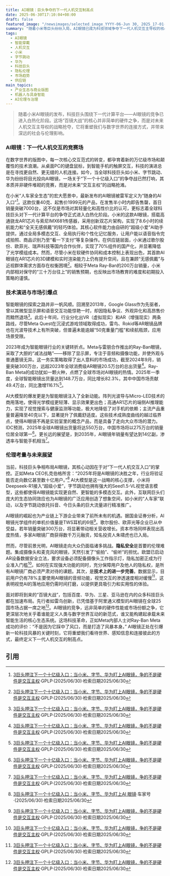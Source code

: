 ```yaml
---
title: AI眼镜：巨头争夺的下一代人机交互制高点
date: 2025-06-30T17:10:04+08:00
draft: false
featured_image: "/newsimages/selected_image_YYYY-06-Jun 30, 2025_17-01-57-755.jpg"
summary: "随着小米等巨头纷纷入局，AI眼镜已成为科技领域争夺下一代人机交互主导权的核心战场。文章深入分析了小米AI眼镜的创新点与挑战，回顾了智能眼镜从Google Glass到Ray-Ban Meta的市场演变，并探讨了AI大模型、生态协同对AI眼镜发展的推动作用，最终提出了隐私安全等伦理挑战，预示着一场定义未来人机关系的大战正在开启。"
tags: 
  - AI眼镜
  - 智能穿戴
  - 人机交互
  - 小米
  - 字节跳动
  - 华为
  - 科技巨头
  - 隐私伦理
  - 市场趋势
  - 供应链
main_topics: 
  - 产业生态与商业版图
  - 机器人与具身智能
  - AI伦理与治理
---
```


> 随着小米AI眼镜的发布，科技巨头围绕下一代计算平台——AI眼镜的竞争已进入白热化阶段。这场“百镜大战”的核心并非简单的硬件之争，而是对未来人机交互主导权的战略抢夺，它将重塑我们与数字世界的连接方式，并带来深远的社会与伦理影响。

### AI眼镜：下一代人机交互的竞赛场

在数字世界的版图中，每一次核心交互范式的转变，都孕育着新的万亿级市场和颠覆性的技术浪潮。从桌面PC的键盘鼠标，到智能手机的触屏交互，科技的演进总是在寻找更自然、更无缝的人机连接。如今，当全球科技巨头如小米、字节跳动、华为纷纷将目光投向AI眼镜，一场关于“下一个十亿级入口”的争夺战已然打响，其本质并非硬件堆砌的竞赛，而是对未来“交互主权”的战略抢滩。

在小米“人车家全生态”的宏大愿景中，最新发布的AI眼镜被雷军定义为“随身的AI入口”[^1]。这款仅重40克、起售价1999元的产品，在发售半小时内即告售罄，首日销量突破7000台，这不仅是市场对其轻量化和高性价比的认可，更标志着全球科技巨头对下一代计算平台的争夺正式进入白热化阶段。小米的这款AI眼镜，搭载高通骁龙AR1芯片与索尼IMX681传感器，采用创新双芯片架构，实现了8.6小时的续航能力和“全天无感佩戴”的轻巧体验。其核心软件能力由自研的“超级小爱”AI助手提供，通过全局多模态交互、全局执行和个性化记忆服务，让用户能以语音指令完成拍照、商品识别乃至“看一下支付”等复杂操作。在供应链层面，小米通过歌尔股份、欧菲光、瑞声科技等国内合作伙伴，实现了70%组件的国产化，并显著降低了光学模组成本。然而，尽管小米在软硬件协同和成本控制上表现出色，其首款AI眼镜在AR1芯片的3D建模和实时渲染能力上仍有提升空间，且在兼顾“无感佩戴”与近视群体需求方面存在权衡困境[^1]。相较于Meta Ray-Ban的200万台销量，小米内部相对保守的“三十万台往上”的销售预期，也反映出市场教育的难度和初期投入策略的谨慎。

### 技术演进与市场引爆点

智能眼镜的探索之路并非一帆风顺。回溯至2013年，Google Glass作为先驱者，曾以其微型显示屏和语音交互功能惊艳一时，却因隐私争议、外观异化和高昂售价而黯然退场[^1]。此后十年间，行业分化出VR（虚拟现实）和AR（增强现实）两条路线，尽管Meta Quest在沉浸式游戏领域取得成功，雷鸟、Rokid等AR眼镜品牌也在光波导技术上有所突破，但普遍未能逾越“50克重量门槛”和续航瓶颈，应用场景受限。

2023年成为智能眼镜行业的关键转折点。Meta与雷朋合作推出的Ray-Ban眼镜，采取了大胆的“减法战略”——移除了显示屏，专注于音频和摄像功能，并使外观与普通墨镜无异。这一务实策略取得了出人意料的市场成功，截至2024年9月，销量突破300万台，远超2023年全球消费级AR眼镜20.5万台的总出货量[^1]。Ray-Ban Meta的成功犹如一颗火种，点燃了全球市场对AI眼镜的热情。2025年一季度，全球智能眼镜出货量达到148.7万台，同比增长82.3%，其中中国市场贡献49.4万台，同比激增116.1%[^1]。

AI大模型的爆发更是为智能眼镜注入了全新动能。阵列光波导与Micro-LED技术的商用落地，使得光学模组更轻薄、显示效果更出色；高通AR1芯片的端侧AI推理能力，实现了视觉搜索与健康监测等功能，极大地降低了对手机的依赖；主流产品重量普遍降至40克以下，显著提升了佩戴舒适度。这些技术成熟度曲线的越过临界点，使得AI眼镜不再是实验室里的概念产品，而是具备了走向大众市场的潜力。IDC预测，2025年全球AI眼镜出货量将达550万台，中国市场将以275万台的销量位居全球第一[^1]。更长远的展望是，到2035年，AI眼镜年销量有望达到14亿副，渗透率与智能手机相当[^1]。

### 伦理考量与未来展望

当前，科技巨头争相布局AI眼镜，其核心动因在于对“下一代人机交互入口”的掌控。正如Meta CEO扎克伯格所言：“2025年将是AI眼镜的决胜之年，行业将验证能否走向数亿甚至数十亿用户。”[^2] AI大模型是这一战略的核心支撑，小米将Deepseek-R1接入“超级小爱”，字节跳动也拥有强大的Seed1.5-VL视觉语言模型，这些都使得AI眼镜能实现更自然、更智能的多模态交互。此外，互联网巨头们庞大的生态协同效应也为AI眼镜的广泛应用创造了想象空间，如小米的“人车家”联动，以及字节跳动依托抖音、今日头条的巨大流量进行精准推广。

AI眼镜的崛起也为产业链上下游企业带来了前所未有的机遇。据国金证券分析，AI眼镜光学组件的单机价值量是TWS耳机的6倍[^1]。歌尔股份、欧菲光等企业已从中受益，若年销量突破300万台，将显著带动相关营收增长。资本市场同样表现出高度热情，多家AI眼镜厂商获得数千万元融资，知名投资人朱啸虎也已入局。

然而，尽管前景光明，AI眼镜走向大众仍面临诸多挑战。**隐私安全**是首要的伦理难题。集成摄像头和麦克风的眼镜，天然引发了“偷拍”、“偷听”的担忧。欧盟已启动AR设备数据安全立法，要求设备必须配备摄像头工作指示灯，隐私加密正成为行业准入门槛[^1]。如何在实现强大功能的同时，充分保障用户及他人的隐私权，是所有AI眼镜厂商必须严肃对待的课题。其次，是**技术上的进一步完善**。数据显示，目前用户仍有78%主要使用AI眼镜的音频功能，视觉交互的渗透速度相对缓慢[^1]，这表明视觉AI的落地应用仍需时间打磨，以提供更具吸引力和实用性的体验。

面对即将到来的“百镜大战”，包括百度、华为、三星、亚马逊在内的众多科技巨头都在加速布局。先行者如雷鸟创新，已凭借基于阿里通义模型的AI眼镜在全球25国市场占据一席之地[^1]。AI眼镜的竞争，远非简单的硬件性能或市场份额之争，它更深层次地关乎着谁能定义人类与数字世界互动的新范式，谁又能构建起承载未来智能生活的核心生态系统。这场科技革命，正如Meta内部人士对Ray-Ban Meta成功的评价：“不是因为它踩中了风口，而是打造了风暴本身。” AI眼镜正处在引爆新一轮科技风暴的关键时刻，它将重塑我们看待世界、感知信息和连接彼此的方式，最终定义下一代人机交互的制高点。

## 引用
[^1]: [3巨头押注下一个十亿级入口：当小米、字节、华为盯上AI眼镜，争的不是硬件是交互主权](https://36kr.com/p/3358637454874759)·GPLP·(2025/06/30)·检索日期2025/06/30
[^2]: [3巨头押注下一个十亿级入口：当小米、字节、华为盯上AI 眼镜](http://chejiahao.autohome.com.cn/info/20831664)·车家号·(2025/06/30)·检索日期2025/06/30
[^3]: [小米AI眼镜重磅发布，科技巨头持续加码AI眼镜！详解AI眼镜发展趋势](https://stock.jrj.com.cn/2025/06/30083151379774.shtml)·金融界·(2025/06/30)·检索日期2025/06/30
